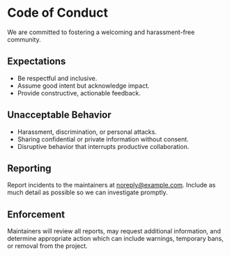 <!-- SPDX-License-Identifier: MPL-2.0 -->
# Code of Conduct

We are committed to fostering a welcoming and harassment-free community.

## Expectations

- Be respectful and inclusive.
- Assume good intent but acknowledge impact.
- Provide constructive, actionable feedback.

## Unacceptable Behavior

- Harassment, discrimination, or personal attacks.
- Sharing confidential or private information without consent.
- Disruptive behavior that interrupts productive collaboration.

## Reporting

Report incidents to the maintainers at noreply@example.com. Include as much detail as possible so we can investigate promptly.

## Enforcement

Maintainers will review all reports, may request additional information, and determine appropriate action which can include warnings, temporary bans, or removal from the project.
